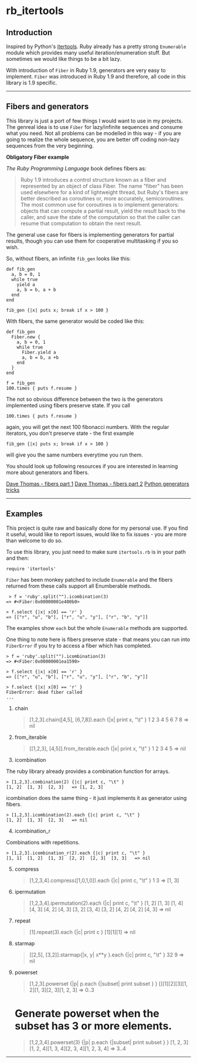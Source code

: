 rb_itertools
============


Introduction
------------

Inspired by Python's [itertools][iter]. Ruby already has a pretty strong `Enumerable` module which provides many useful iteration/enumeration stuff. But sometimes we would like things to be a bit lazy.

With introduction of `Fiber` in Ruby 1.9, generators are very easy to implement. `Fiber` was introduced in Ruby 1.9 and therefore, all code in this library is 1.9 specific.

***

Fibers and generators
---------------------

This library is just a port of few things I would want to use in my projects. The genreal idea is to use `Fiber` for lazy/infinite sequences and consume what you need. Not all problems can be modelled in this way - if you are going to realize the whole sequence, you are better off coding non-lazy sequences from the very beginning.


**Obligatory Fiber example**

*The Ruby Programming Language* book defines fibers as:

> Ruby 1.9 introduces a control structure known as a fiber and represented by an object of class Fiber. The name "fiber" has been used elsewhere for a kind of lightweight thread, but Ruby's fibers are better described as coroutines or, more accurately, semicoroutines. The most common use for coroutines is to implement generators: objects that can compute a partial result, yield the result back to the caller, and save the state of the computation so that the caller can resume that computation to obtain the next result.


The general use case for fibers is implementing generators for partial results, though you can use them for cooperative multitasking if you so wish.

So, without fibers, an infinite `fib_gen` looks like this:

    def fib_gen
      a, b = 0, 1
      while true
        yield a
        a, b = b, a + b
      end
    end

    fib_gen {|x| puts x; break if x > 100 }


With fibers, the same generator would be coded like this:

    def fib_gen
      Fiber.new {
        a, b = 0, 1
        while true
          Fiber.yield a
          a, b = b, a +b
        end
      }
    end

    f = fib_gen
    100.times { puts f.resume }

The not so obvious difference between the two is the generators implemented using fibers preserve state. If you call

    100.times { puts f.resume }

again, you will get the next 100 fibonacci numbers. With the regular iterators, you don't preserve state - the first example

    fib_gen {|x| puts x; break if x > 100 }

will give you the same numbers everytime you run them.


You should look up following resources if you are interested in learning more about generators and fibers.

[Dave Thomas - fibers part 1][dave1]
[Dave Thomas - fibers part 2][dave2]
[Python generators tricks][pythongen]

***

Examples
--------

This project is quite raw and basically done for my personal use. If you find it useful, would like to report issues, would like to fix issues - you are more than welcome to do so.

To use this library, you just need to make sure `itertools.rb` is in your path and then:

    require 'itertools'

`Fiber` has been monkey patched to include `Enumerable` and the fibers returned from these calls support all Enumberable methods.

     > f = 'ruby'.split("").icombination(3)
    => #<Fiber:0x00000001e400b0>

    > f.select {|x| x[0] == 'r' }
    => [["r", "u", "b"], ["r", "u", "y"], ["r", "b", "y"]]

The examples show `each` but the whole `Enumerable` methods are supported.

One thing to note here is fibers preserve state - that means you can run into `FiberError` if you try to access a fiber which has completed.

    > f = 'ruby'.split("").icombination(3)
    => #<Fiber:0x00000001ea1590>

    > f.select {|x| x[0] == 'r' }
    => [["r", "u", "b"], ["r", "u", "y"], ["r", "b", "y"]] 

    > f.select {|x| x[0] == 'r' }
    FiberError: dead fiber called
    ...


1. chain

    > [1,2,3].chain([4,5], [6,7,8]).each {|x| print x, "\t" }
    1       2       3       4       5       6       7       8        => nil 


2. from_iterable

    > [[1,2,3], [4,5]].from_iterable.each {|x| print x, "\t" }
    1       2       3       4       5        => nil 


3. icombination

The ruby library already provides a combination function for arrays.

    > [1,2,3].combination(2) {|c| print c, "\t" }
    [1, 2]  [1, 3]  [2, 3]   => [1, 2, 3] 

icombination does the same thing - it just implements it as generator using fibers.

    > [1,2,3].icombination(2).each {|c| print c, "\t" }
    [1, 2]  [1, 3]  [2, 3]   => nil


4. icombination_r

Combinations with repetitions.

    > [1,2,3].icombination_r(2).each {|c| print c, "\t" }
    [1, 1]  [1, 2]  [1, 3]  [2, 2]  [2, 3]  [3, 3]   => nil 


5. compress

    > [1,2,3,4].compress([1,0,1,0]).each {|c| print c, "\t" }
    1       3        => [1, 3] 


6. ipermutation

    > [1,2,3,4].ipermutation(2).each {|c| print c, "\t" }
    [1, 2]  [1, 3]  [1, 4]  [4, 3]  [4, 2]  [4, 3]  [3, 2]  [3, 4]  [3, 2]  [4, 2]  [4, 2]  [4, 3]   => nil


7. repeat

    > [1].repeat(3).each {|c| print c }
    [1][1][1] => nil 


8. starmap

    > [[2,5], [3,2]].starmap{|x, y| x**y }.each {|c| print c, "\t" }
    32      9        => nil


9. powerset 

    > [1,2,3].powerset {|p| p.each {|subset| print subset } }
    [][1][2][3][1, 2][1, 3][2, 3][1, 2, 3] => 0..3


    # Generate powerset when the subset has 3 or more elements.
    > [1,2,3,4].powerset(3) {|p| p.each {|subset| print subset } }
    [1, 2, 3][1, 2, 4][1, 3, 4][2, 3, 4][1, 2, 3, 4] => 3..4 


***

[iter]: http://docs.python.org/library/itertools.html
[dave1]: http://pragdave.blogs.pragprog.com/pragdave/2007/12/pipelines-using.html
[dave2]: http://pragdave.blogs.pragprog.com/pragdave/2008/01/pipelines-using.html
[pythongen]: http://www.dabeaz.com/generators/


